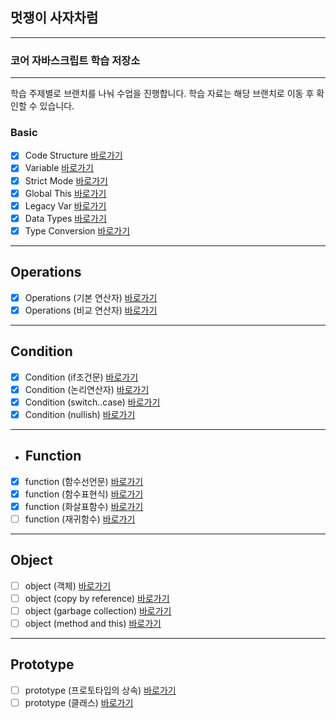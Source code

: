 ## 멋쟁이 사자차럼

---

### 코어 자바스크립트 학습 저장소

---

학습 주제별로 브랜치를 나눠 수업을 진행합니다.
학습 자료는 해당 브랜치로 이동 후 확인할 수 있습니다.

### Basic

- [x] Code Structure [바로가기](https://github.com/gofla1996/core_js/blob/01.core/client/chapter/core/01.codeStructure.js)
- [x] Variable [바로가기](https://github.com/gofla1996/core_js/blob/01.core/client/chapter/core/02.variables.js)
- [x] Strict Mode [바로가기](https://github.com/gofla1996/core_js/blob/01.core/client/chapter/core/03.strictMode.js)
- [x] Global This [바로가기](https://github.com/gofla1996/core_js/blob/01.core/client/chapter/core/04.globalThis.js)
- [x] Legacy Var [바로가기](https://github.com/gofla1996/core_js/blob/01.core/client/chapter/core/05.legacyVar.js)
- [x] Data Types [바로가기](https://github.com/gofla1996/core_js/blob/01.core/client/chapter/core/06.dataTypes.js)
- [x] Type Conversion [바로가기](https://github.com/gofla1996/core_js/blob/01.core/client/chapter/core/07.typeConversion.js)

---

## Operations

- [x] Operations (기본 연산자) [바로가기](https://github.com/gofla1996/core_js/blob/01.core/client/chapter/core/08-1.operation.js)
- [x] Operations (비교 연산자) [바로가기](https://github.com/gofla1996/core_js/blob/01.core/client/chapter/core/08-2.operation.js)

---

## Condition

- [x] Condition (if조건문) [바로가기](https://github.com/gofla1996/core_js/blob/01.core/client/chapter/core/09-1.conditions.js)
- [x] Condition (논리연산자) [바로가기](https://github.com/gofla1996/core_js/blob/01.core/client/chapter/core/09-2.conditions.js)
- [x] Condition (switch..case) [바로가기](https://github.com/gofla1996/core_js/blob/01.core/client/chapter/core/09-3.conditions.js)
- [x] Condition (nullish) [바로가기](https://github.com/gofla1996/core_js/blob/01.core/client/chapter/core/09-4.conditions.js)

---

- ## Function
- [x] function (함수선언문) [바로가기](https://github.com/gofla1996/core_js/blob/01.core/client/chapter/core/11-1.function.js)
- [x] function (함수표현식) [바로가기](https://github.com/gofla1996/core_js/blob/01.core/client/chapter/core/11-2.function.js)
- [x] function (화살표함수) [바로가기](https://github.com/gofla1996/core_js/blob/01.core/client/chapter/core/11-3.function.js)
- [ ] function (재귀함수) [바로가기](https://github.com/gofla1996/core_js/blob/01.core/client/chapter/core/11-4.function.js)

---

## Object

- [ ] object (객체) [바로가기](https://github.com/gofla1996/core_js/blob/01.core/client/chapter/core/12-1.object.js)
- [ ] object (copy by reference) [바로가기](https://github.com/gofla1996/core_js/blob/01.core/client/chapter/core/12-2.object.js)
- [ ] object (garbage collection) [바로가기](https://github.com/gofla1996/core_js/blob/01.core/client/chapter/core/12-3.object.js)
- [ ] object (method and this) [바로가기](https://github.com/gofla1996/core_js/blob/01.core/client/chapter/core/12-4.object.js)

---

## Prototype

- [ ] prototype (프로토타입의 상속) [바로가기](https://github.com/gofla1996/core_js/blob/01.core/client/chapter/core/13.prototype.js)
- [ ] prototype (클래스) [바로가기](https://github.com/gofla1996/core_js/blob/01.core/client/chapter/core/13.classes.js)
